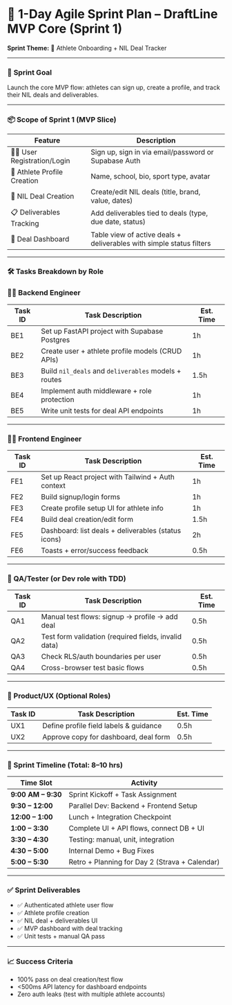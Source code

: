 # 🏁 1-Day Agile Sprint Plan – **DraftLine MVP Core (Sprint 1)**

**Sprint Theme:** 🚴 Athlete Onboarding + NIL Deal Tracker

---

### 🎯 **Sprint Goal**

Launch the core MVP flow: athletes can sign up, create a profile, and track their NIL deals and deliverables.

---

### 📦 **Scope of Sprint 1 (MVP Slice)**

| Feature | Description |
| --- | --- |
| 🧑‍💼 User Registration/Login | Sign up, sign in via email/password or Supabase Auth |
| 🧾 Athlete Profile Creation | Name, school, bio, sport type, avatar |
| 🤝 NIL Deal Creation | Create/edit NIL deals (title, brand, value, dates) |
| 📋 Deliverables Tracking | Add deliverables tied to deals (type, due date, status) |
| 🧮 Deal Dashboard | Table view of active deals + deliverables with simple status filters |

---

### 🛠️ **Tasks Breakdown by Role**

### 👨‍💻 Backend Engineer

| Task ID | Task Description | Est. Time |
| --- | --- | --- |
| BE1 | Set up FastAPI project with Supabase Postgres | 1h |
| BE2 | Create user + athlete profile models (CRUD APIs) | 1h |
| BE3 | Build `nil_deals` and `deliverables` models + routes | 1.5h |
| BE4 | Implement auth middleware + role protection | 1h |
| BE5 | Write unit tests for deal API endpoints | 1h |

---

### 🧑‍🎨 Frontend Engineer

| Task ID | Task Description | Est. Time |
| --- | --- | --- |
| FE1 | Set up React project with Tailwind + Auth context | 1h |
| FE2 | Build signup/login forms | 1h |
| FE3 | Create profile setup UI for athlete info | 1h |
| FE4 | Build deal creation/edit form | 1.5h |
| FE5 | Dashboard: list deals + deliverables (status icons) | 2h |
| FE6 | Toasts + error/success feedback | 0.5h |

---

### 🧪 QA/Tester (or Dev role with TDD)

| Task ID | Task Description | Est. Time |
| --- | --- | --- |
| QA1 | Manual test flows: signup → profile → add deal | 0.5h |
| QA2 | Test form validation (required fields, invalid data) | 0.5h |
| QA3 | Check RLS/auth boundaries per user | 0.5h |
| QA4 | Cross-browser test basic flows | 0.5h |

---

### 🧠 Product/UX (Optional Roles)

| Task ID | Task Description | Est. Time |
| --- | --- | --- |
| UX1 | Define profile field labels & guidance | 0.5h |
| UX2 | Approve copy for dashboard, deal form | 0.5h |

---

### 🧭 Sprint Timeline (Total: 8–10 hrs)

| Time Slot | Activity |
| --- | --- |
| **9:00 AM – 9:30** | Sprint Kickoff + Task Assignment |
| **9:30 – 12:00** | Parallel Dev: Backend + Frontend Setup |
| **12:00 – 1:00** | Lunch + Integration Checkpoint |
| **1:00 – 3:30** | Complete UI + API flows, connect DB + UI |
| **3:30 – 4:30** | Testing: manual, unit, integration |
| **4:30 – 5:00** | Internal Demo + Bug Fixes |
| **5:00 – 5:30** | Retro + Planning for Day 2 (Strava + Calendar) |

---

### ✅ Sprint Deliverables

- ✅ Authenticated athlete user flow
- ✅ Athlete profile creation
- ✅ NIL deal + deliverables UI
- ✅ MVP dashboard with deal tracking
- ✅ Unit tests + manual QA pass

---

### 📈 Success Criteria

- 100% pass on deal creation/test flow
- <500ms API latency for dashboard endpoints
- Zero auth leaks (test with multiple athlete accounts)
